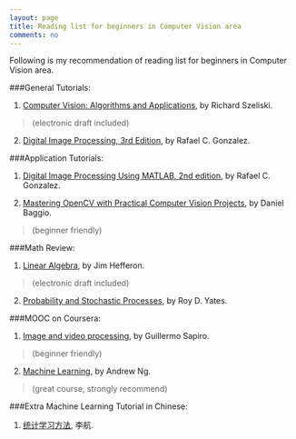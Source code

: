 ```yaml
---
layout: page
title: Reading list for beginners in Computer Vision area
comments: no
---
```


Following is my recommendation of reading list for beginners in Computer Vision area.

###General Tutorials:

1. [Computer Vision: Algorithms and Applications](http://szeliski.org/Book/), by Richard Szeliski.
>(electronic draft included)

2. [Digital Image Processing, 3rd Edition](http://www.imageprocessingplace.com/DIP-3E/dip3e_main_page.htm), by Rafael C. Gonzalez.



###Application Tutorials:

1. [Digital Image Processing Using MATLAB, 2nd edition](http://www.imageprocessingplace.com/DIPUM-2E/dipum2e_main_page.htm), by Rafael C. Gonzalez.


2. [Mastering OpenCV with Practical Computer Vision Projects](http://www.amazon.com/Mastering-OpenCV-Practical-Computer-Projects/dp/1849517827), by Daniel Baggio.
>(beginner friendly)



###Math Review:

1. [Linear Algebra](http://joshua.smcvt.edu/linearalgebra/), by Jim Hefferon.

>(electronic draft included)

2. [Probability and Stochastic Processes](http://www.wiley.com/WileyCDA/WileyTitle/productCd-EHEP000391.html), by Roy D. Yates.



###MOOC on Coursera:

1. [Image and video processing](https://class.coursera.org/images-002), by Guillermo Sapiro.

>(beginner friendly)


2. [Machine Learning](https://class.coursera.org/ml-005), by Andrew Ng.

>(great course, strongly recommend)



###Extra Machine Learning Tutorial in Chinese:
1. [统计学习方法](http://book.douban.com/subject/10590856/), 李航.
